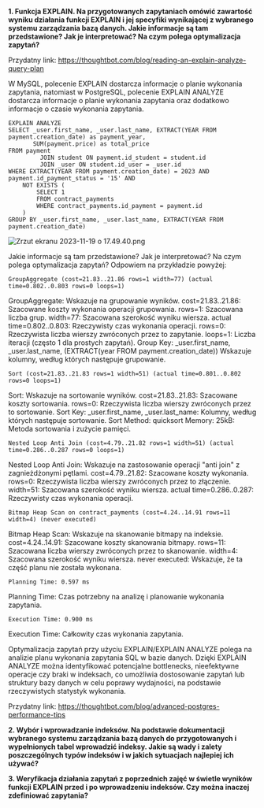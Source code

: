 **1. Funkcja EXPLAIN. Na przygotowanych zapytaniach omówić zawartość wyniku działania funkcji EXPLAIN
i jej specyfiki wynikającej z wybranego systemu zarządzania bazą danych. Jakie informacje są tam
przedstawione? Jak je interpretować? Na czym polega optymalizacja zapytań?**

Przydatny link: https://thoughtbot.com/blog/reading-an-explain-analyze-query-plan

W MySQL, polecenie EXPLAIN dostarcza informacje o planie wykonania zapytania, natomiast w PostgreSQL, polecenie EXPLAIN ANALYZE 
dostarcza informacje o planie wykonania zapytania oraz dodatkowo informacje o czasie wykonania zapytania.

```postgresql
EXPLAIN ANALYZE
SELECT _user.first_name, _user.last_name, EXTRACT(YEAR FROM payment.creation_date) as payment_year,
       SUM(payment.price) as total_price
FROM payment
         JOIN student ON payment.id_student = student.id
         JOIN _user ON student.id_user = _user.id
WHERE EXTRACT(YEAR FROM payment.creation_date) = 2023 AND payment.id_payment_status = '15' AND
    NOT EXISTS (
        SELECT 1
        FROM contract_payments
        WHERE contract_payments.id_payment = payment.id
    )
GROUP BY _user.first_name, _user.last_name, EXTRACT(YEAR FROM payment.creation_date)
```
![Zrzut ekranu 2023-11-19 o 17.49.40.png](..%2F..%2F..%2F..%2F..%2F..%2F..%2F..%2F..%2F..%2Fvar%2Ffolders%2Ff5%2Frpvdkwq903v__j725gcgs6480000gn%2FT%2FTemporaryItems%2FNSIRD_screencaptureui_zXuLNd%2FZrzut%20ekranu%202023-11-19%20o%2017.49.40.png)

Jakie informacje są tam przedstawione? Jak je interpretować? Na czym polega optymalizacja zapytań? Odpowiem na przykładzie powyżej:

```GroupAggregate (cost=21.83..21.86 rows=1 width=77) (actual time=0.802..0.803 rows=0 loops=1)```

GroupAggregate: Wskazuje na grupowanie wyników. 
cost=21.83..21.86: Szacowane koszty wykonania operacji grupowania.
rows=1: Szacowana liczba grup.
width=77: Szacowana szerokość wyniku wiersza.
actual time=0.802..0.803: Rzeczywisty czas wykonania operacji.
rows=0: Rzeczywista liczba wierszy zwróconych przez to zapytanie.
loops=1: Liczba iteracji (często 1 dla prostych zapytań).
Group Key: _user.first_name, _user.last_name, (EXTRACT(year FROM payment.creation_date))
Wskazuje kolumny, według których następuje grupowanie.

```Sort (cost=21.83..21.83 rows=1 width=51) (actual time=0.801..0.802 rows=0 loops=1)```

Sort: Wskazuje na sortowanie wyników.
cost=21.83..21.83: Szacowane koszty sortowania.
rows=0: Rzeczywista liczba wierszy zwróconych przez to sortowanie.
Sort Key: _user.first_name, _user.last_name: Kolumny, według których następuje sortowanie.
Sort Method: quicksort Memory: 25kB: Metoda sortowania i zużycie pamięci.

```Nested Loop Anti Join (cost=4.79..21.82 rows=1 width=51) (actual time=0.286..0.287 rows=0 loops=1)```

Nested Loop Anti Join: Wskazuje na zastosowanie operacji "anti join" z zagnieżdżonymi pętlami.
cost=4.79..21.82: Szacowane koszty wykonania.
rows=0: Rzeczywista liczba wierszy zwróconych przez to złączenie.
width=51: Szacowana szerokość wyniku wiersza.
actual time=0.286..0.287: Rzeczywisty czas wykonania operacji.

```Bitmap Heap Scan on contract_payments (cost=4.24..14.91 rows=11 width=4) (never executed)```

Bitmap Heap Scan: Wskazuje na skanowanie bitmapy na indeksie.
cost=4.24..14.91: Szacowane koszty skanowania bitmapy.
rows=11: Szacowana liczba wierszy zwróconych przez to skanowanie.
width=4: Szacowana szerokość wyniku wiersza.
never executed: Wskazuje, że ta część planu nie została wykonana.

```Planning Time: 0.597 ms```

Planning Time: Czas potrzebny na analizę i planowanie wykonania zapytania.

```Execution Time: 0.900 ms```

Execution Time: Całkowity czas wykonania zapytania.


Optymalizacja zapytań przy użyciu EXPLAIN/EXPLAIN ANALYZE polega na analizie planu wykonania zapytania SQL w bazie danych. 
Dzięki EXPLAIN ANALYZE można identyfikować potencjalne bottlenecks, nieefektywne operacje czy braki w indeksach, co umożliwia 
dostosowanie zapytań lub struktury bazy danych w celu poprawy wydajności, na podstawie rzeczywistych statystyk wykonania.

Przydatny link: https://thoughtbot.com/blog/advanced-postgres-performance-tips

**2. Wybór i wprowadzanie indeksów. Na podstawie dokumentacji wybranego systemu zarządzania bazą
danych do przygotowanych i wypełnionych tabel wprowadzić indeksy. Jakie są wady i zalety
poszczególnych typów indeksów i w jakich sytuacjach najlepiej ich używać?**



**3. Weryfikacja działania zapytań z poprzednich zajęć w świetle wyników funkcji EXPLAIN przed i po
wprowadzeniu indeksów. Czy można inaczej zdefiniować zapytania?**

